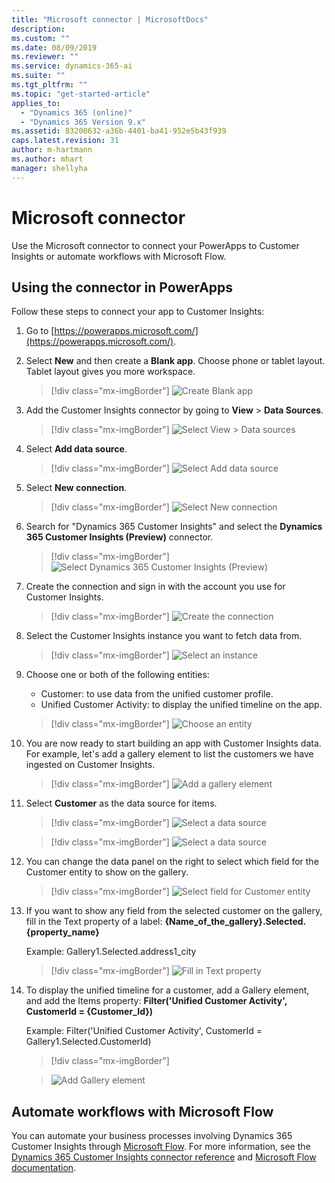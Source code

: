 ```yaml
---
title: "Microsoft connector | MicrosoftDocs"
description: 
ms.custom: ""
ms.date: 08/09/2019
ms.reviewer: ""
ms.service: dynamics-365-ai
ms.suite: ""
ms.tgt_pltfrm: ""
ms.topic: "get-started-article"
applies_to: 
  - "Dynamics 365 (online)"
  - "Dynamics 365 Version 9.x"
ms.assetid: 83200632-a36b-4401-ba41-952e5b43f939
caps.latest.revision: 31
author: m-hartmann
ms.author: mhart
manager: shellyha
---
```

# Microsoft connector

Use the Microsoft connector to connect your PowerApps to Customer Insights or automate workflows with Microsoft Flow.

## Using the connector in PowerApps

Follow these steps to connect your app to Customer Insights:

1. Go to [https://powerapps.microsoft.com/](https://powerapps.microsoft.com/).

2. Select **New** and then create a **Blank app**. Choose phone or tablet layout. Tablet layout gives you more workspace.
   
   > [!div class="mx-imgBorder"] 
   > ![Create Blank app](media/connector-powerapps1.png "Create Blank app")

3. Add the Customer Insights connector by going to **View** > **Data Sources**.

   > [!div class="mx-imgBorder"] 
   > ![Select View > Data sources](media/connector-powerapps2.png "Select View > Data sources")

4. Select **Add data source**.

   > [!div class="mx-imgBorder"] 
   > ![Select Add data source](media/connector-powerapps3.png "Select Add data source")

5. Select **New connection**.

   > [!div class="mx-imgBorder"] 
   > ![Select New connection](media/connector-powerapps4.png "Select New connection")

6. Search for "Dynamics 365 Customer Insights" and select the **Dynamics 365 Customer Insights (Preview)** connector.

   > [!div class="mx-imgBorder"] 
   > ![Select Dynamics 365 Customer Insights (Preview)](media/connector-powerapps5.png "Select Dynamics 365 Customer Insights (Preview)")

7. Create the connection and sign in with the account you use for Customer Insights.

   > [!div class="mx-imgBorder"] 
   > ![Create the connection](media/connector-powerapps6.png "Create the connection")

8. Select the Customer Insights instance you want to fetch data from.

   > [!div class="mx-imgBorder"] 
   > ![Select an instance](media/connector-powerapps7.png "Select an instance")

9. Choose one or both of the following entities:

   - Customer: to use data from the unified customer profile.
   - Unified Customer Activity: to display the unified timeline on the app.

   > [!div class="mx-imgBorder"] 
   > ![Choose an entity](media/connector-powerapps8.png "Choose an entity")

10. You are now ready to start building an app with Customer Insights data. For example, let's add a gallery element to list the customers we have ingested on Customer Insights.

    > [!div class="mx-imgBorder"] 
    > ![Add a gallery element](media/connector-powerapps9.png "Add a gallery element")

11. Select **Customer** as the data source for items.

    > [!div class="mx-imgBorder"] 
    > ![Select a data source](media/connector-powerapps10.png "Select a data source")

    > [!div class="mx-imgBorder"] 
    > ![Select a data source](media/connector-powerapps11.png "Select a data source")

12.	You can change the data panel on the right to select which field for the Customer entity to show on the gallery.



    <!--Please confirm that the names in this and the next two screenshots are from an approved fictitious names list. -->


    > [!div class="mx-imgBorder"] 
    > ![Select field for Customer entity](media/connector-powerapps12.png "Select field for Customer entity")

13.	If you want to show any field from the selected customer on the gallery, fill in the Text property of a label:  **{Name_of_the_gallery}.Selected.{property_name}** 

    Example: Gallery1.Selected.address1_city
 
    > [!div class="mx-imgBorder"] 
    > ![Fill in Text property](media/connector-powerapps13.png "Fill in Text property")

14.	To display the unified timeline for a customer, add a Gallery element, and add the Items property: **Filter('Unified Customer Activity', CustomerId = {Customer_Id})** 

    Example: Filter('Unified Customer Activity', CustomerId = Gallery1.Selected.CustomerId)

    > [!div class="mx-imgBorder"] 

    > ![](media/connector-powerapps14.png "Add Gallery element")

## Automate workflows with Microsoft Flow

You can automate your business processes involving Dynamics 365 Customer Insights through [Microsoft Flow](https://flow.microsoft.com/). For more information, see the [Dynamics 365 Customer Insights connector reference](https://docs.microsoft.com/connectors/customerinsights/) and [Microsoft Flow documentation](https://docs.microsoft.com/flow/).

